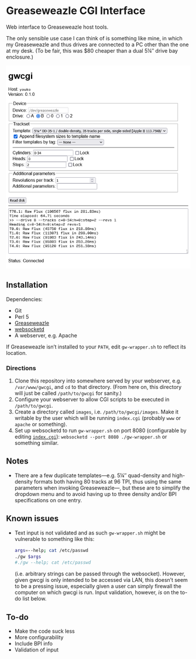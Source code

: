 Greaseweazle CGI Interface
==========================

Web interface to Greaseweazle host tools.

The only sensible use case I can think of is something like mine,
in which my Greaseweazle and thus drives are connected to a PC other than
the one at my desk.
(To be fair, this was $80 cheaper than a dual 5¼″ drive bay enclosure.)

![Screenshot of gwcgi at work](screenshot.png)

Installation
------------

Dependencies:
* Git
* Perl 5
* [Greaseweazle](//github.com/keirf/greaseweazle)
* [websocketd](//github.com/joewalnes/websocketd)
* A webserver, e.g. Apache

If Greaseweazle isn’t installed to your `PATH`, edit `gw-wrapper.sh`
to reflect its location.

### Directions

1. Clone this repository into somewhere served by your webserver, e.g.
   `/var/www/gwcgi`, and `cd` to that directory.
   (From here on, this directory will just be called `/path/to/gwcgi`
   for sanity.)
2. Configure your webserver to allow CGI scripts to be executed in
   `/path/to/gwcgi`.
3. Create a directory called `images`, i.e. `/path/to/gwcgi/images`.
   Make it writable by the user which will be running `index.cgi`
   (probably `www` or `apache` or something).
4. Set up websocketd to run `gw-wrapper.sh` on port 8080
   (configurable by editing [`index.cgi`](index.cgi)):
   `websocketd --port 8080 ./gw-wrapper.sh` or something similar.

Notes
-----

* There are a few duplicate templates—e.g. 5¼″ quad-density and high-density formats
  both having 80 tracks at 96 TPI, thus using the same parameters when invoking
  Greaseweazle—, but these are to simplify the dropdown menu and to avoid having
  up to three density and/or BPI specifications on one entry.

Known issues
------------

* Text input is not validated and as such `gw-wrapper.sh` might be vulnerable
  to something like this:
  ```sh
  args=--help; cat /etc/passwd
  ./gw $args
  #./gw --help; cat /etc/passwd
  ```
  (i.e. arbitrary strings can be passed through the websocket).
  However, given gwcgi is only intended to be accessed via LAN, this doesn’t
  seem to be a pressing issue, especially given a user can simply firewall
  the computer on which gwcgi is run.
  Input validation, however, *is* on the to-do list below.

To-do
-----

* Make the code suck less
* More configurability
* Include BPI info
* Validation of input
